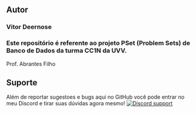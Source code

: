 Autor
--------------------------------
### Vitor Deernose

### Este repositório é referente ao projeto PSet (Problem Sets) de Banco de Dados da turma CC1N da UVV.
Prof. Abrantes Filho
## Suporte
Além de reportar sugestoes e bugs aqui no GitHub você pode entrar no meu Discord e tirar suas dúvidas agora mesmo!
[![Discord support](https://discordapp.com/api/guilds/789283433955852289/widget.png?style=banner2)](https://discord.gg/kWdJFzf4rj)
